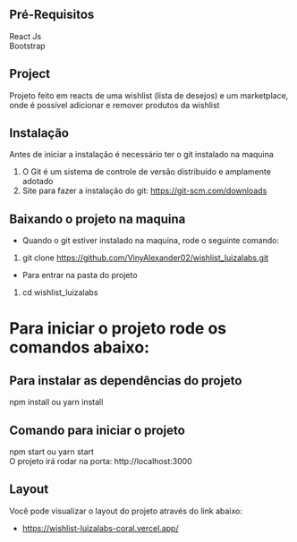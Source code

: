 ## Pré-Requisitos
React Js <br/>
Bootstrap

## Project 
Projeto feito em reacts de uma wishlist (lista de desejos) e um marketplace, onde é possível adicionar e remover produtos da wishlist

## Instalação
Antes de iniciar a instalação é necessário ter o git instalado na maquina <br/>
1. O Git é um sistema de controle de versão distribuído e amplamente adotado
2. Site para fazer a instalação do git: https://git-scm.com/downloads

## Baixando o projeto na maquina
* Quando o git estiver instalado na maquina, rode o seguinte comando: <br />
1. git clone https://github.com/VinyAlexander02/wishlist_luizalabs.git <br />
* Para entrar na pasta do projeto
1. cd wishlist_luizalabs

# Para iniciar o projeto rode os comandos abaixo:
## Para instalar as dependências do projeto
npm install ou yarn install

## Comando para iniciar o projeto
npm start ou yarn start <br />
O projeto irá rodar na porta: http://localhost:3000

## Layout 
Você pode visualizar o layout do projeto através do link abaixo:<br />
* https://wishlist-luizalabs-coral.vercel.app/



